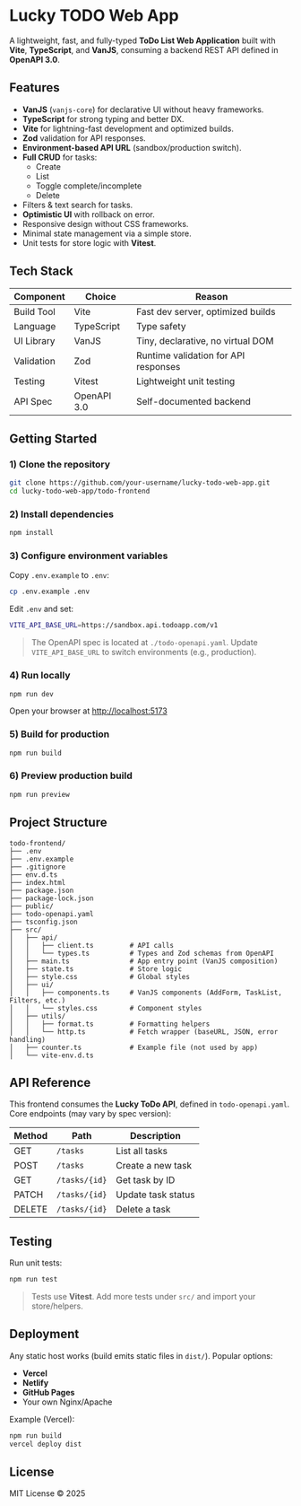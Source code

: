 # Lucky TODO Web App

A lightweight, fast, and fully-typed **ToDo List Web Application** built with **Vite**, **TypeScript**, and **VanJS**, consuming a backend REST API defined in **OpenAPI 3.0**.

## Features

- **VanJS** (`vanjs-core`) for declarative UI without heavy frameworks.
- **TypeScript** for strong typing and better DX.
- **Vite** for lightning-fast development and optimized builds.
- **Zod** validation for API responses.
- **Environment-based API URL** (sandbox/production switch).
- **Full CRUD** for tasks:
  - Create
  - List
  - Toggle complete/incomplete
  - Delete
- Filters & text search for tasks.
- **Optimistic UI** with rollback on error.
- Responsive design without CSS frameworks.
- Minimal state management via a simple store.
- Unit tests for store logic with **Vitest**.

## Tech Stack

| Component       | Choice         | Reason                                        |
|-----------------|----------------|-----------------------------------------------|
| Build Tool      | Vite           | Fast dev server, optimized builds             |
| Language        | TypeScript     | Type safety                                   |
| UI Library      | VanJS          | Tiny, declarative, no virtual DOM             |
| Validation      | Zod            | Runtime validation for API responses          |
| Testing         | Vitest         | Lightweight unit testing                      |
| API Spec        | OpenAPI 3.0    | Self-documented backend                       |

## Getting Started

### 1) Clone the repository

```bash
git clone https://github.com/your-username/lucky-todo-web-app.git
cd lucky-todo-web-app/todo-frontend
````

### 2) Install dependencies

```bash
npm install
```

### 3) Configure environment variables

Copy `.env.example` to `.env`:

```bash
cp .env.example .env
```

Edit `.env` and set:

```bash
VITE_API_BASE_URL=https://sandbox.api.todoapp.com/v1
```

> The OpenAPI spec is located at `./todo-openapi.yaml`. Update `VITE_API_BASE_URL` to switch environments (e.g., production).

### 4) Run locally

```bash
npm run dev
```

Open your browser at [http://localhost:5173](http://localhost:5173)

### 5) Build for production

```bash
npm run build
```

### 6) Preview production build

```bash
npm run preview
```

## Project Structure

```
todo-frontend/
├── .env
├── .env.example
├── .gitignore
├── env.d.ts
├── index.html
├── package.json
├── package-lock.json
├── public/
├── todo-openapi.yaml
├── tsconfig.json
├── src/
│   ├── api/
│   │   ├── client.ts         # API calls
│   │   └── types.ts          # Types and Zod schemas from OpenAPI
│   ├── main.ts               # App entry point (VanJS composition)
│   ├── state.ts              # Store logic
│   ├── style.css             # Global styles
│   ├── ui/
│   │   ├── components.ts     # VanJS components (AddForm, TaskList, Filters, etc.)
│   │   └── styles.css        # Component styles
│   ├── utils/
│   │   ├── format.ts         # Formatting helpers
│   │   └── http.ts           # Fetch wrapper (baseURL, JSON, error handling)
│   ├── counter.ts            # Example file (not used by app)
│   └── vite-env.d.ts
```

## API Reference

This frontend consumes the **Lucky ToDo API**, defined in `todo-openapi.yaml`. Core endpoints (may vary by spec version):

| Method | Path          | Description        |
| ------ | ------------- | ------------------ |
| GET    | `/tasks`      | List all tasks     |
| POST   | `/tasks`      | Create a new task  |
| GET    | `/tasks/{id}` | Get task by ID     |
| PATCH  | `/tasks/{id}` | Update task status |
| DELETE | `/tasks/{id}` | Delete a task      |

## Testing

Run unit tests:

```bash
npm run test
```

> Tests use **Vitest**. Add more tests under `src/` and import your store/helpers.

## Deployment

Any static host works (build emits static files in `dist/`). Popular options:

* **Vercel**
* **Netlify**
* **GitHub Pages**
* Your own Nginx/Apache

Example (Vercel):

```bash
npm run build
vercel deploy dist
```

## License

MIT License © 2025
